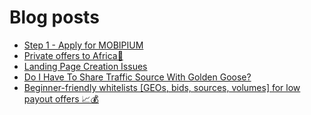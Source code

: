 # Blog posts
<!-- BLOG-POST-LIST:START -->
- [Step 1 - Apply for MOBIPIUM](https://afflift.com/f/threads/step-1-apply-for-mobipium.2938/)
- [Private offers to Africa🤑](https://afflift.com/f/threads/private-offers-to-africa%F0%9F%A4%91.10430/)
- [Landing Page Creation Issues](https://afflift.com/f/threads/landing-page-creation-issues.10703/)
- [Do I Have To Share Traffic Source With Golden Goose?](https://afflift.com/f/threads/do-i-have-to-share-traffic-source-with-golden-goose.10708/)
- [Beginner-friendly whitelists [GEOs, bids, sources, volumes] for low payout offers 📈💰](https://afflift.com/f/threads/beginner-friendly-whitelists-geos-bids-sources-volumes-for-low-payout-offers-%F0%9F%93%88%F0%9F%92%B0.8907/)
<!-- BLOG-POST-LIST:END -->
